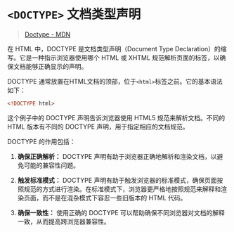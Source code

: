 # `<DOCTYPE>` 文档类型声明

> [Doctype - MDN](https://developer.mozilla.org/zh-CN/docs/Glossary/Doctype)

在 HTML 中，DOCTYPE 是文档类型声明（Document Type Declaration）的缩写。它是一种指示浏览器使用哪个 HTML 或 XHTML 规范解析页面的标签，以确保文档能够正确显示的声明。

DOCTYPE 通常放置在HTML文档的顶部，位于`<html>`标签之前。它的基本语法如下：

```html
<!DOCTYPE html>
```

这个例子中的 DOCTYPE 声明告诉浏览器使用 HTML5 规范来解析文档。不同的 HTML 版本有不同的 DOCTYPE 声明，用于指定相应的文档规范。

DOCTYPE 的作用包括：

1. **确保正确解析：** DOCTYPE 声明有助于浏览器正确地解析和渲染文档，以避免可能的兼容性问题。

2. **触发标准模式：** DOCTYPE 声明有助于触发浏览器的标准模式，确保页面按照规范的方式进行渲染。在标准模式下，浏览器更严格地按照规范来解释和渲染页面，而不是在混杂模式下容忍一些旧版本的 HTML 代码。

3. **确保一致性：** 使用正确的 DOCTYPE 可以帮助确保不同浏览器对文档的解释一致，从而提高跨浏览器兼容性。
